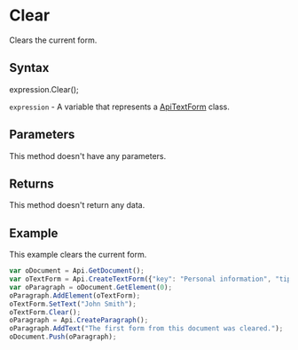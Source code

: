 # Clear

Clears the current form.

## Syntax

expression.Clear();

`expression` - A variable that represents a [ApiTextForm](../ApiTextForm.md) class.

## Parameters

This method doesn't have any parameters.

## Returns

This method doesn't return any data.

## Example

This example clears the current form.

```javascript
var oDocument = Api.GetDocument();
var oTextForm = Api.CreateTextForm({"key": "Personal information", "tip": "Enter your first name", "required": true, "placeholder": "First name", "comb": true, "maxCharacters": 10, "cellWidth": 3, "multiLine": false, "autoFit": false});
var oParagraph = oDocument.GetElement(0);
oParagraph.AddElement(oTextForm);
oTextForm.SetText("John Smith");
oTextForm.Clear();
oParagraph = Api.CreateParagraph();
oParagraph.AddText("The first form from this document was cleared.");
oDocument.Push(oParagraph);
```
